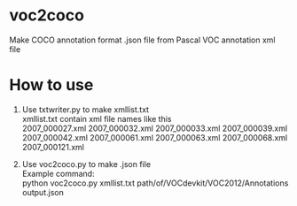 # voc2coco
Make COCO annotation format .json file from Pascal VOC annotation xml file


# How to use
1. Use txtwriter.py to make xmllist.txt  
xmllist.txt contain xml file names like this  
2007_000027.xml  2007_000032.xml  2007_000033.xml  2007_000039.xml  2007_000042.xml  2007_000061.xml  2007_000063.xml  2007_000068.xml  2007_000121.xml  

2. Use voc2coco.py to make .json file  
Example command:  
python voc2coco.py xmllist.txt path/of/VOCdevkit/VOC2012/Annotations output.json
